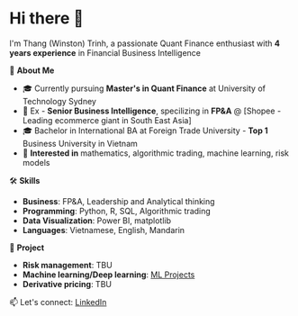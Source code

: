 # Hi there 👋

I'm Thang (Winston) Trinh, a passionate Quant Finance enthusiast with **4 years experience** in Financial Business Intelligence

🚀 **About Me**
- 🎓 Currently pursuing **Master's in Quant Finance** at University of Technology Sydney
- 💼 Ex - **Senior Business Intelligence**, specilizing in **FP&A** @ [Shopee - Leading ecommerce giant in South East Asia]
- 🎓 Bachelor in International BA at Foreign Trade University - **Top 1** Business University in Vietnam
- 🤖 **Interested in** mathematics, algorithmic trading, machine learning, risk models

🛠️ **Skills**
- **Business**: FP&A, Leadership and Analytical thinking
- **Programming**: Python, R, SQL, Algorithmic trading
- **Data Visualization**: Power BI, matplotlib
- **Languages**: Vietnamese, English, Mandarin

🧠 **Project**
- **Risk management**: TBU
- **Machine learning/Deep learning**: [ML Projects](https://github.com/thangtm58/quant-finance/tree/main/machine_learning)
- **Derivative pricing**: TBU

📫 Let's connect: [LinkedIn](https://linkedin.com/in/thangtm589)
